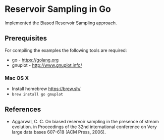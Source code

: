 # Reservoir Sampling in Go

Implemented the Biased Reservoir Sampling approach.

## Prerequisites

For compiling the examples the following tools are required:

- go - <https://golang.org>
- gnuplot - <http://www.gnuplot.info/>

### Mac OS X

- Install homebrew <https://brew.sh/>
- `brew install go gnuplot`

## References

- Aggarwal, C. C. On biased reservoir sampling in the presence of stream evolution. in Proceedings of the 32nd international conference on Very large data bases 607–618 (ACM Press, 2006).
